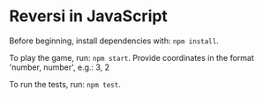 # Reversi in JavaScript

Before beginning, install dependencies with: `npm install`.

To play the game, run: `npm start`.
Provide coordinates in the format 'number, number', e.g.: 3, 2

To run the tests, run: `npm test`.

